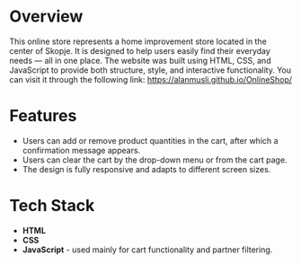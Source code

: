 # Overview
This online store represents a home improvement store located in the center of Skopje. It is designed to help users easily find their everyday needs — all in one place. The website was built using HTML, CSS, and JavaScript to provide both structure, style, and interactive functionality. You can visit it through the following link: https://alanmusli.github.io/OnlineShop/
# Features
- Users can add or remove product quantities in the cart, after which a confirmation message appears.
- Users can clear the cart by the drop-down menu or from the cart page.
- The design is fully responsive and adapts to different screen sizes.
# Tech Stack
- **HTML**
- **CSS**
- **JavaScript** - used mainly for cart functionality and partner filtering.
